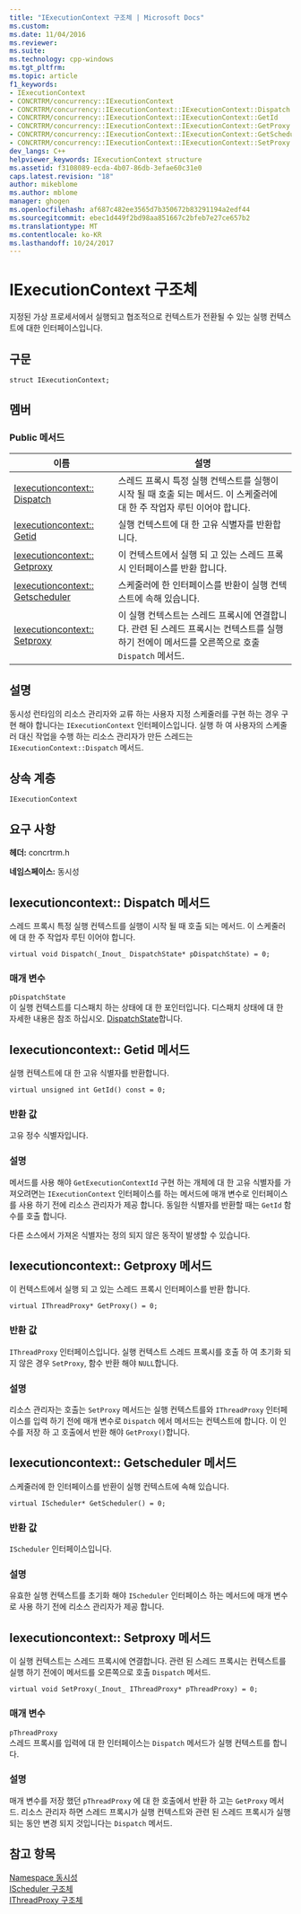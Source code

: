 ```yaml
---
title: "IExecutionContext 구조체 | Microsoft Docs"
ms.custom: 
ms.date: 11/04/2016
ms.reviewer: 
ms.suite: 
ms.technology: cpp-windows
ms.tgt_pltfrm: 
ms.topic: article
f1_keywords:
- IExecutionContext
- CONCRTRM/concurrency::IExecutionContext
- CONCRTRM/concurrency::IExecutionContext::IExecutionContext::Dispatch
- CONCRTRM/concurrency::IExecutionContext::IExecutionContext::GetId
- CONCRTRM/concurrency::IExecutionContext::IExecutionContext::GetProxy
- CONCRTRM/concurrency::IExecutionContext::IExecutionContext::GetScheduler
- CONCRTRM/concurrency::IExecutionContext::IExecutionContext::SetProxy
dev_langs: C++
helpviewer_keywords: IExecutionContext structure
ms.assetid: f3108089-ecda-4b07-86db-3efae60c31e0
caps.latest.revision: "18"
author: mikeblome
ms.author: mblome
manager: ghogen
ms.openlocfilehash: af687c482ee3565d7b350672b83291194a2edf44
ms.sourcegitcommit: ebec1d449f2bd98aa851667c2bfeb7e27ce657b2
ms.translationtype: MT
ms.contentlocale: ko-KR
ms.lasthandoff: 10/24/2017
---
```

# <a name="iexecutioncontext-structure"></a>IExecutionContext 구조체
지정된 가상 프로세서에서 실행되고 협조적으로 컨텍스트가 전환될 수 있는 실행 컨텍스트에 대한 인터페이스입니다.  
  
## <a name="syntax"></a>구문  
  
```
struct IExecutionContext;
```  
  
## <a name="members"></a>멤버  
  
### <a name="public-methods"></a>Public 메서드  
  
|이름|설명|  
|----------|-----------------|  
|[Iexecutioncontext:: Dispatch](#dispatch)|스레드 프록시 특정 실행 컨텍스트를 실행이 시작 될 때 호출 되는 메서드. 이 스케줄러에 대 한 주 작업자 루틴 이어야 합니다.|  
|[Iexecutioncontext:: Getid](#getid)|실행 컨텍스트에 대 한 고유 식별자를 반환합니다.|  
|[Iexecutioncontext:: Getproxy](#getproxy)|이 컨텍스트에서 실행 되 고 있는 스레드 프록시 인터페이스를 반환 합니다.|  
|[Iexecutioncontext:: Getscheduler](#getscheduler)|스케줄러에 한 인터페이스를 반환이 실행 컨텍스트에 속해 있습니다.|  
|[Iexecutioncontext:: Setproxy](#setproxy)|이 실행 컨텍스트는 스레드 프록시에 연결합니다. 관련 된 스레드 프록시는 컨텍스트를 실행 하기 전에이 메서드를 오른쪽으로 호출 `Dispatch` 메서드.|  
  
## <a name="remarks"></a>설명  
 동시성 런타임의 리소스 관리자와 교류 하는 사용자 지정 스케줄러를 구현 하는 경우 구현 해야 합니다는 `IExecutionContext` 인터페이스입니다. 실행 하 여 사용자의 스케줄러 대신 작업을 수행 하는 리소스 관리자가 만든 스레드는 `IExecutionContext::Dispatch` 메서드.  
  
## <a name="inheritance-hierarchy"></a>상속 계층  
 `IExecutionContext`  
  
## <a name="requirements"></a>요구 사항  
 **헤더:** concrtrm.h  
  
 **네임스페이스:** 동시성  
  
##  <a name="dispatch"></a>Iexecutioncontext:: Dispatch 메서드  
 스레드 프록시 특정 실행 컨텍스트를 실행이 시작 될 때 호출 되는 메서드. 이 스케줄러에 대 한 주 작업자 루틴 이어야 합니다.  
  
```
virtual void Dispatch(_Inout_ DispatchState* pDispatchState) = 0;
```  
  
### <a name="parameters"></a>매개 변수  
 `pDispatchState`  
 이 실행 컨텍스트를 디스패치 하는 상태에 대 한 포인터입니다. 디스패치 상태에 대 한 자세한 내용은 참조 하십시오. [DispatchState](dispatchstate-structure.md)합니다.  
  
##  <a name="getid"></a>Iexecutioncontext:: Getid 메서드  
 실행 컨텍스트에 대 한 고유 식별자를 반환합니다.  
  
```
virtual unsigned int GetId() const = 0;
```  
  
### <a name="return-value"></a>반환 값  
 고유 정수 식별자입니다.  
  
### <a name="remarks"></a>설명  
 메서드를 사용 해야 `GetExecutionContextId` 구현 하는 개체에 대 한 고유 식별자를 가져오려면는 `IExecutionContext` 인터페이스를 하는 메서드에 매개 변수로 인터페이스를 사용 하기 전에 리소스 관리자가 제공 합니다. 동일한 식별자를 반환할 때는 `GetId` 함수를 호출 합니다.  
  
 다른 소스에서 가져온 식별자는 정의 되지 않은 동작이 발생할 수 있습니다.  
  
##  <a name="getproxy"></a>Iexecutioncontext:: Getproxy 메서드  
 이 컨텍스트에서 실행 되 고 있는 스레드 프록시 인터페이스를 반환 합니다.  
  
```
virtual IThreadProxy* GetProxy() = 0;
```  
  
### <a name="return-value"></a>반환 값  
 `IThreadProxy` 인터페이스입니다. 실행 컨텍스트 스레드 프록시를 호출 하 여 초기화 되지 않은 경우 `SetProxy`, 함수 반환 해야 `NULL`합니다.  
  
### <a name="remarks"></a>설명  
 리소스 관리자는 호출는 `SetProxy` 메서드는 실행 컨텍스트를와 `IThreadProxy` 인터페이스를 입력 하기 전에 매개 변수로 `Dispatch` 에서 메서드는 컨텍스트에 합니다. 이 인수를 저장 하 고 호출에서 반환 해야 `GetProxy()`합니다.  
  
##  <a name="getscheduler"></a>Iexecutioncontext:: Getscheduler 메서드  
 스케줄러에 한 인터페이스를 반환이 실행 컨텍스트에 속해 있습니다.  
  
```
virtual IScheduler* GetScheduler() = 0;
```  
  
### <a name="return-value"></a>반환 값  
 `IScheduler` 인터페이스입니다.  
  
### <a name="remarks"></a>설명  
 유효한 실행 컨텍스트를 초기화 해야 `IScheduler` 인터페이스 하는 메서드에 매개 변수로 사용 하기 전에 리소스 관리자가 제공 합니다.  
  
##  <a name="setproxy"></a>Iexecutioncontext:: Setproxy 메서드  
 이 실행 컨텍스트는 스레드 프록시에 연결합니다. 관련 된 스레드 프록시는 컨텍스트를 실행 하기 전에이 메서드를 오른쪽으로 호출 `Dispatch` 메서드.  
  
```
virtual void SetProxy(_Inout_ IThreadProxy* pThreadProxy) = 0;
```  
  
### <a name="parameters"></a>매개 변수  
 `pThreadProxy`  
 스레드 프록시를 입력에 대 한 인터페이스는 `Dispatch` 메서드가 실행 컨텍스트를 합니다.  
  
### <a name="remarks"></a>설명  
 매개 변수를 저장 했던 `pThreadProxy` 에 대 한 호출에서 반환 하 고는 `GetProxy` 메서드. 리소스 관리자 하면 스레드 프록시가 실행 컨텍스트와 관련 된 스레드 프록시가 실행 되는 동안 변경 되지 것입니다는 `Dispatch` 메서드.  
  
## <a name="see-also"></a>참고 항목  
 [Namespace 동시성](concurrency-namespace.md)   
 [IScheduler 구조체](ischeduler-structure.md)   
 [IThreadProxy 구조체](ithreadproxy-structure.md)
